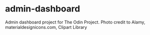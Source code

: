 # admin-dashboard
Admin dashboard project for The Odin Project. Photo credit to Alamy, materialdesignicons.com, Clipart Library